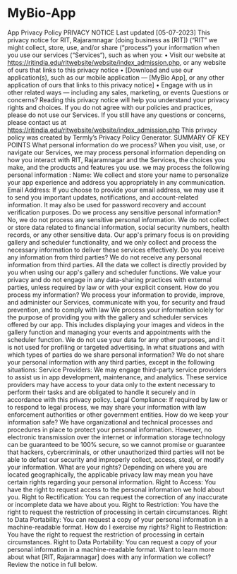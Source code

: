 # MyBio-App

App Privacy Policy 
PRIVACY NOTICE
Last updated [05-07-2023]
This privacy notice for RIT, Rajaramnagar  (doing business as [RIT]) (“RIT” we might collect, store, use, and/or share (“process“) your information when you use our services (“Services“), such as when you:
•	Visit our website at https://ritindia.edu/ritwebsite/website/index_admission.php, or any website of ours that links to this privacy notice
•	[Download and use our application(s), such as our mobile application — [MyBio App], or any other application of ours that links to this privacy notice]
•	Engage with us in other related ways ― including any sales, marketing, or events
Questions or concerns? Reading this privacy notice will help you understand your privacy rights and choices. If you do not agree with our policies and practices, please do not use our Services. If you still have any questions or concerns, please contact us at https://ritindia.edu/ritwebsite/website/index_admission.php
This privacy policy was created by Termly’s Privacy Policy Generator.
SUMMARY OF KEY POINTS
What personal information do we process? When you visit, use, or navigate our Services, we may process personal information depending on how you interact with RIT, Rajaramnagar and the Services, the choices you make, and the products and features you use.
we may process the following personal information :
Name: We collect and store your name to personalize your app experience and address you appropriately in any communication. Email Address: If you choose to provide your email address, we may use it to send you important updates, notifications, and account-related information. It may also be used for password recovery and account verification purposes.
Do we process any sensitive personal information? No, we do not process any sensitive personal information. We do not collect or store data related to financial information, social security numbers, health records, or any other sensitive data. Our app's primary focus is on providing gallery and scheduler functionality, and we only collect and process the necessary information to deliver these services effectively.
Do you receive any information from third parties? We do not receive any personal information from third parties. All the data we collect is directly provided by you when using our app's gallery and scheduler functions. We value your privacy and do not engage in any data-sharing practices with external parties, unless required by law or with your explicit consent.
How do you process my information? We process your information to provide, improve, and administer our Services, communicate with you, for security and fraud prevention, and to comply with law We process your information solely for the purpose of providing you with the gallery and scheduler services offered by our app. This includes displaying your images and videos in the gallery function and managing your events and appointments with the scheduler function. We do not use your data for any other purposes, and it is not used for profiling or targeted advertising.
In what situations and with which types of parties do we share personal information? 
We do not share your personal information with any third parties, except in the following situations: Service Providers: We may engage third-party service providers to assist us in app development, maintenance, and analytics. These service providers may have access to your data only to the extent necessary to perform their tasks and are obligated to handle it securely and in accordance with this privacy policy. Legal Compliance: If required by law or to respond to legal process, we may share your information with law enforcement authorities or other government entities.
How do we keep your information safe? We have organizational and technical processes and procedures in place to protect your personal information. However, no electronic transmission over the internet or information storage technology can be guaranteed to be 100% secure, so we cannot promise or guarantee that hackers, cybercriminals, or other unauthorized third parties will not be able to defeat our security and improperly collect, access, steal, or modify your information.
What are your rights? Depending on where you are located geographically, the applicable privacy law may mean you have certain rights regarding your personal information.
Right to Access: You have the right to request access to the personal information we hold about you. 
Right to Rectification: You can request the correction of any inaccurate or incomplete data we have about you.
Right to Restriction: You have the right to request the restriction of processing in certain circumstances. 
Right to Data Portability: You can request a copy of your personal information in a machine-readable format.
How do I exercise my rights? Right to Restriction: You have the right to request the restriction of processing in certain circumstances. Right to Data Portability: You can request a copy of your personal information in a machine-readable format.
Want to learn more about what [RIT, Rajaramnagar] does with any information we collect? Review the notice in full below.

